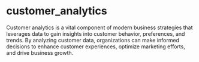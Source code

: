 # customer_analytics
Customer analytics is a vital component of modern business strategies that leverages data to gain insights into customer behavior, preferences, and trends. By analyzing customer data, organizations can make informed decisions to enhance customer experiences, optimize marketing efforts, and drive business growth.
